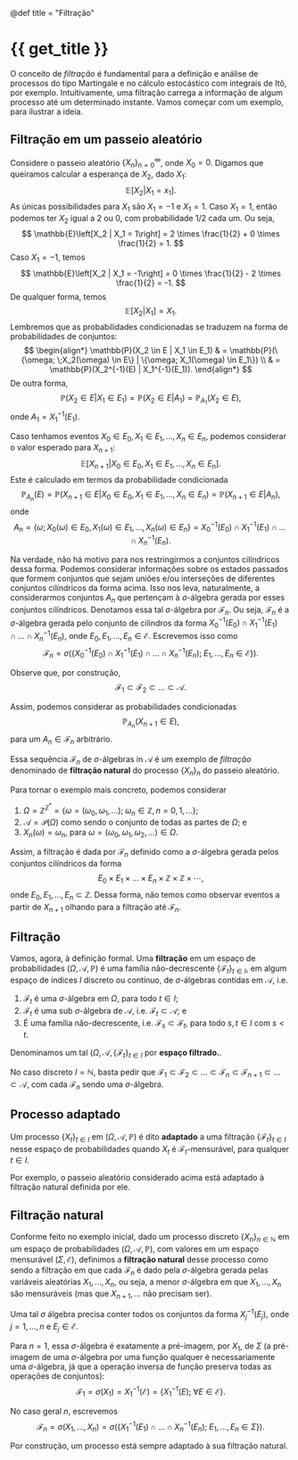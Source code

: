 @def title = "Filtração"

# {{ get_title }}

O conceito de *filtração* é fundamental para a definição e análise de processos do tipo Martingale e no cálculo estocástico com integrais de Itô, por exemplo. Intuitivamente, uma filtração carrega a informação de algum processo até um determinado instante. Vamos começar com um exemplo, para ilustrar a ideia.

## Filtração em um passeio aleatório

Considere o passeio aleatório $\{X_n\}_{n=0}^\infty$, onde $X_0 = 0$. Digamos que queiramos calcular a esperança de $X_2$, dado $X_1$:
$$
\mathbb{E}\left[X_2 | X_1 = x_1\right].
$$
As únicas possibilidades para $X_1$ são $X_1 = -1$ e $X_1 = 1$. Caso $X_1 = 1$, então podemos ter $X_2$ igual a $2$ ou $0$, com probabilidade $1/2$ cada um. Ou seja,
$$
\mathbb{E}\left[X_2 | X_1 = 1\right] = 2 \times \frac{1}{2} + 0 \times \frac{1}{2} = 1.
$$
Caso $X_1 = -1$, temos
$$
\mathbb{E}\left[X_2 | X_1 = -1\right] = 0 \times \frac{1}{2} - 2 \times \frac{1}{2} = -1.
$$
De qualquer forma, temos
$$
\mathbb{E}\left[X_2 | X_1\right] = X_1.
$$
Lembremos que as probabilidades condicionadas se traduzem na forma de probabilidades de conjuntos:
$$
\begin{align*}
\mathbb{P}(X_2 \in E | X_1 \in E_1) & = \mathbb{P}(\{\omega; \;X_2(\omega) \in E\} | \{\omega; X_1(\omega) \in E_1\}) \\
& = \mathbb{P}(X_2^{-1}(E) | X_1^{-1}(E_1)).
\end{align*}
$$
De outra forma,
$$
\mathbb{P}(X_2 \in E | X_1 \in E_1) = \mathbb{P}(X_2 \in E | A_1) = \mathbb{P}_{A_1}(X_2 \in E),
$$
onde $A_1 = X_1^{-1}(E_1)$.

Caso tenhamos eventos $X_0 \in E_0, X_1\in E_1, \ldots, X_n \in E_n$, podemos considerar o valor esperado para $X_{n+1}$:
$$
\mathbb{E}\left[X_{n+1} | X_0 \in E_0, X_1\in E_1, \ldots, X_n \in E_n\right].
$$
Este é calculado em termos da probabilidade condicionada
$$
\mathbb{P}_{A_n}(E) = \mathbb{P}\left(X_{n+1}\in E | X_0 \in E_0, X_1\in E_1, \ldots, X_n \in E_n\right) = \mathbb{P}\left(X_{n+1}\in E | A_n\right),
$$
onde
$$
A_n = \{\omega; X_0(\omega) \in E_0, X_1(\omega) \in E_1, \ldots, X_n(\omega) \in E_n\} = X_0^{-1}(E_0) \cap X_1^{-1}(E_1) \cap \ldots \cap X_n^{-1}(E_n).
$$

Na verdade, não há motivo para nos restringirmos a conjuntos cilíndricos dessa forma. Podemos considerar informações sobre os estados passados que formem conjuntos que sejam uniões e/ou interseções de diferentes conjuntos cilíndricos da forma acima. Isso nos leva, naturalmente, a considerarmos conjuntos $A_n$ que pertençam à $\sigma$-álgebra gerada por esses conjuntos cilíndricos. Denotamos essa tal $\sigma$-álgebra por $\mathcal{F}_n$. Ou seja, $\mathcal{F}_n$ é a $\sigma$-álgebra gerada pelo conjunto de cilindros da forma $X_0^{-1}(E_0) \cap X_1^{-1}(E_1) \cap \ldots \cap X_n^{-1}(E_n)$, onde $E_0, E_1, \ldots, E_n\in \mathcal{E}$. Escrevemos isso como
$$
\mathcal{F}_n = \sigma\left(\left\{ X_0^{-1}(E_0) \cap X_1^{-1}(E_1) \cap \ldots \cap X_n^{-1}(E_n); \;E_1, \ldots, E_n\in \mathcal{E}\right\}\right).
$$

Observe que, por construção,
$$
\mathcal{F}_1 \subset \mathcal{F}_2 \subset \ldots \subset \mathcal{A}.
$$

Assim, podemos considerar as probabilidades condicionadas
$$
\mathbb{P}_{A_n}(X_{n+1} \in E),
$$
para um $A_n \in \mathcal{F}_n$ arbitrário.

Essa sequência $\mathcal{F}_n$ de $\sigma$-álgebras in $\mathcal{A}$ é um exemplo de *filtração* denominado de **filtração natural** do processo $\{X_n\}_n$ do passeio aleatório.

Para tornar o exemplo mais concreto, podemos considerar 
1. $\Omega = \mathbb{Z}^{\mathbb{Z}^*} = \{\omega = (\omega_0, \omega_1, \ldots); \; \omega_n \in \mathbb{Z}, n = 0, 1, \ldots\}$;
2. $\mathcal{A} = \mathcal{P}(\Omega)$ como sendo o conjunto de todas as partes de $\Omega$; e 
3. $X_n(\omega) = \omega_n$, para $\omega = (\omega_0, \omega_1, \omega_2, \ldots) \in \Omega$.

Assim, a filtração é dada por $\mathcal{F}_n$ definido como a $\sigma$-álgebra gerada pelos conjuntos cilíndricos da forma
$$
E_0 \times E_1 \times \ldots \times E_n \times \mathbb{Z} \times \mathbb{Z} \times \cdots,
$$
onde $E_0, E_1, \ldots, E_n \subset \mathbb{Z}$. Dessa forma, não temos como observar eventos a partir de $X_{n+1}$ olhando para a filtração até $\mathcal{F}_n$.


## Filtração

Vamos, agora, à definição formal. Uma **filtração** em um espaço de probabilidades $(\Omega, \mathcal{A}, \mathbb{P})$ é uma família não-decrescente $\{\mathcal{F}_t\}_{t\in I}$, em algum espaço de índices $I$ discreto ou contínuo, de $\sigma$-álgebras contidas em $\mathcal{A}$, i.e.

1. $\mathcal{F}_t$ é uma $\sigma$-álgebra em $\Omega$, para todo $t\in I$;
2. $\mathcal{F}_t$ é uma sub $\sigma$-álgebra de $\mathcal{A}$, i.e. $\mathcal{F}_t \subset \mathcal{A}$; e
3. É uma família não-decrescente, i.e. $\mathcal{F}_s \subset \mathcal{F}_t$, para todo $s, t\in I$ com $s < t$.

Denominamos um tal $(\Omega, \mathcal{A}, \{\mathcal{F}_t\}_{t\in I}$ por **espaço filtrado.**.

No caso discreto $I = \mathbb{N}$, basta pedir que $\mathcal{F}_1 \subset \mathcal{F}_2 \subset \ldots \subset \mathcal{F}_n \subset \mathcal{F}_{n+1} \subset \ldots \subset \mathcal{A}$, com cada $\mathcal{F}_n$ sendo uma $\sigma$-álgebra.

## Processo adaptado

Um processo $\{X_t\}_{t\in I}$ em $(\Omega, \mathcal{A}, \mathbb{P})$ é dito **adaptado** a uma filtração $\{\mathcal{F}_t\}_{t\in I}$ nesse espaço de probabilidades quando $X_t$ é $\mathcal{F}_t$-mensurável, para qualquer $t \in I$.

Por exemplo, o passeio aleatório considerado acima está adaptado à filtração natural definida por ele.

## Filtração natural

Conforme feito no exemplo inicial, dado um processo discreto $\{X_n\}_{n\in \mathbb{N}}$ em um espaço de probabilidades $(\Omega, \mathcal{A}, \mathbb{P})$, com valores em um espaço mensurável $(\Sigma, \mathcal{E})$, definimos a **filtração natural** desse processo como sendo a filtração em que cada $\mathcal{F}_n$ é dado pela $\sigma$-álgebra gerada pelas variáveis aleatórias $X_1, \ldots, X_n$, ou seja, a menor $\sigma$-álgebra em que $X_1, \ldots, X_n$ são mensuráveis (mas que $X_{n+1}, \ldots$ não precisam ser).

Uma tal $\sigma$ álgebra precisa conter todos os conjuntos da forma $X_j^{-1}(E_j)$, onde $j = 1, \ldots, n$ e $E_j\in \mathcal{E}$.

Para $n=1$, essa $\sigma$-álgebra é exatamente a pré-imagem, por $X_1$, de $\Sigma$ (a pré-imagem de uma $\sigma$-álgebra por uma função qualquer é necessariamente uma $\sigma$-álgebra, já que a operação inversa de função preserva todas as operações de conjuntos):
$$
\mathcal{F}_1 = \sigma(X_1) = X_1^{-1}(\mathcal{E}) = \{X_1^{-1}(E); \;\forall E\in \mathcal{E}\}.
$$

No caso geral $n$, escrevemos
$$
\mathcal{F}_n = \sigma(X_1, \ldots, X_n) = \sigma( \{X_1^{-1}(E_1) \cap \ldots \cap X_n^{-1}(E_n); \; E_1, \ldots, E_n \in \Sigma\}).
$$

Por construção, um processo está sempre adaptado à sua filtração natural.
